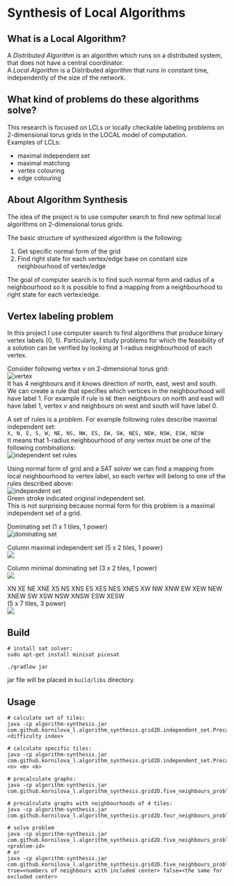 # Synthesis of Local Algorithms

## What is a Local Algorithm?
A _Distributed Algorithm_ is an algorithm which runs on a distributed system, that does not have a central coordinator.  
A _Local Algorithm_ is a Distributed algorithm that runs in constant time, independently of the size of the network.

## What kind of problems do these algorithms solve?
This research is focused on LCLs or locally checkable labeling problems on 2-dimensional torus grids in the LOCAL model of computation.  
 Examples of LCLs:
 * maximal independent set
 * maximal matching
 * vertex colouring
 * edge colouring

## About Algorithm Synthesis
The idea of the project is to use computer search to find new optimal local algorithms on 2-dimensional torus grids.

The basic structure of synthesized algorithm is the following:
1. Get specific normal form of the grid
2. Find right state for each vertex/edge base on constant size neighbourhood of vertex/edge

The goal of computer search is to find such normal form and radius of a neighbourhood so it is possible to find a mapping from a neighbourhood to right state for each vertex/edge.

## Vertex labeling problem  
 In this project I use computer search to find algorithms that produce binary vertex labels {0, 1}. Particularly, I study problems for which the feasibility of a solution can be verified by looking at 1-radius neighbourhood of each vertex.
 
 Consider following vertex _v_ on 2-dimensional torus grid:  
 ![vertex](images/xnesw.png)  
 It has 4 neighbours and it knows direction of north, east, west and south.  
 We can create a rule that specifies which vertices in the neighbourhood will have label 1. For example if rule is `NE` then neighbours on north and east will have label 1, vertex _v_ and neighbours on west and south will have label 0.
 
 A set of rules is a _problem_. For example following rules describe maximal independent set:  
 `X, N, E, S, W, NE, NS, NW, ES, EW, SW, NES, NEW, NSW, ESW, NESW`  
 It means that 1-radius neighbourhood of _any_ vertex must be one of the following combinations:  
 ![independent set rules](images/is_rules.png)
 
 
Using normal form of grid and a SAT solver we can find a mapping from local neighbourhood to vertex label, so each vertex will belong to one of the rules described above:  
![independent set](images/is.png)  
Green stroke indicated original independent set.  
This is not surprising because normal form for this problem is a maximal independent set of a grid.

Dominating set (1 x 1 tiles, 1 power)  
![dominating set](images/dominating_set.png)

Column maximal independent set (5 x 2 tiles, 1 power)  
![](images/column_maximal_is.png)

Column minimal dominating set (3 x 2 tiles, 1 power)  
![](images/column_minimal_ds.png)

XN XE NE XNE XS NS XNS ES XES NES XNES XW NW XNW EW XEW NEW XNEW SW XSW NSW XNSW ESW XESW  
(5 x 7 tiles, 3 power)  
![](images/01_grid.png)

## Build
```
# install sat solver:
sudo apt-get install minisat picosat

./gradlew jar
```
jar file will be placed in `build/libs` directory.

## Usage
```
# calculate set of tiles:
java -cp algorithm-synthesis.jar com.github.kornilova_l.algorithm_synthesis.grid2D.independent_set.PrecalculateTilesKt <difficulty index>

# calculate specific tiles:
java -cp algorithm-synthesis.jar com.github.kornilova_l.algorithm_synthesis.grid2D.independent_set.PrecalculateTilesKt <n> <m> <k>

# precalculate graphs:
java -cp algorithm-synthesis.jar com.github.kornilova_l.algorithm_synthesis.grid2D.five_neighbours_problems.PrecalculateGraphsKt

# precalculate graphs with neighbourhoods of 4 tiles:
java -cp algorithm-synthesis.jar com.github.kornilova_l.algorithm_synthesis.grid2D.four_neighbours_problems.PrecalculateGraphsKt

# solve problem
java -cp algorithm-synthesis.jar com.github.kornilova_l.algorithm_synthesis.grid2D.five_neighbours_problems.MainKt <problem-id>
# or
java -cp algorithm-synthesis.jar com.github.kornilova_l.algorithm_synthesis.grid2D.five_neighbours_problems.MainKt true=<numbers of neighbours with included center> false=<the same for excluded center>
```
